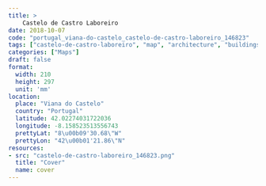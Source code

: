 ```yaml
---
title: > 
    Castelo de Castro Laboreiro
date: 2018-10-07
code: "portugal_viana-do-castelo_castelo-de-castro-laboreiro_146823"
tags: ["castelo-de-castro-laboreiro", "map", "architecture", "buildings", "Viana do Castelo", "Portugal"]
categories: ["Maps"]
draft: false
format:
  width: 210
  height: 297
  unit: 'mm'
location:
  place: "Viana do Castelo"
  country: "Portugal"
  latitude: 42.02274031722036
  longitude: -8.158523513556743
  prettyLat: "8\u00b09'30.68\"W"
  prettyLon: "42\u00b01'21.86\"N"
resources:
- src: "castelo-de-castro-laboreiro_146823.png"
  title: "Cover"
  name: cover
---
```

